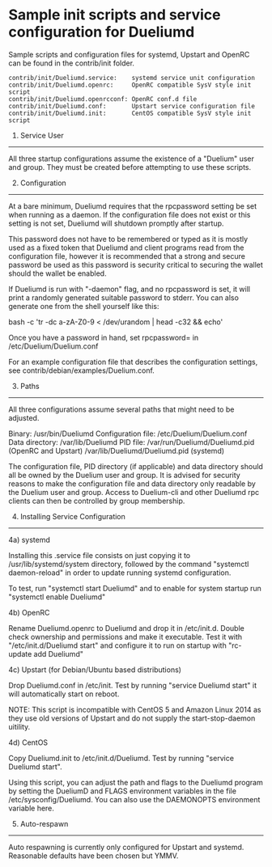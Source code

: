 Sample init scripts and service configuration for Dueliumd
==========================================================

Sample scripts and configuration files for systemd, Upstart and OpenRC
can be found in the contrib/init folder.

    contrib/init/Dueliumd.service:    systemd service unit configuration
    contrib/init/Dueliumd.openrc:     OpenRC compatible SysV style init script
    contrib/init/Dueliumd.openrcconf: OpenRC conf.d file
    contrib/init/Dueliumd.conf:       Upstart service configuration file
    contrib/init/Dueliumd.init:       CentOS compatible SysV style init script

1. Service User
---------------------------------

All three startup configurations assume the existence of a "Duelium" user
and group.  They must be created before attempting to use these scripts.

2. Configuration
---------------------------------

At a bare minimum, Dueliumd requires that the rpcpassword setting be set
when running as a daemon.  If the configuration file does not exist or this
setting is not set, Dueliumd will shutdown promptly after startup.

This password does not have to be remembered or typed as it is mostly used
as a fixed token that Dueliumd and client programs read from the configuration
file, however it is recommended that a strong and secure password be used
as this password is security critical to securing the wallet should the
wallet be enabled.

If Dueliumd is run with "-daemon" flag, and no rpcpassword is set, it will
print a randomly generated suitable password to stderr.  You can also
generate one from the shell yourself like this:

bash -c 'tr -dc a-zA-Z0-9 < /dev/urandom | head -c32 && echo'

Once you have a password in hand, set rpcpassword= in /etc/Duelium/Duelium.conf

For an example configuration file that describes the configuration settings,
see contrib/debian/examples/Duelium.conf.

3. Paths
---------------------------------

All three configurations assume several paths that might need to be adjusted.

Binary:              /usr/bin/Dueliumd
Configuration file:  /etc/Duelium/Duelium.conf
Data directory:      /var/lib/Dueliumd
PID file:            /var/run/Dueliumd/Dueliumd.pid (OpenRC and Upstart)
                     /var/lib/Dueliumd/Dueliumd.pid (systemd)

The configuration file, PID directory (if applicable) and data directory
should all be owned by the Duelium user and group.  It is advised for security
reasons to make the configuration file and data directory only readable by the
Duelium user and group.  Access to Duelium-cli and other Dueliumd rpc clients
can then be controlled by group membership.

4. Installing Service Configuration
-----------------------------------

4a) systemd

Installing this .service file consists on just copying it to
/usr/lib/systemd/system directory, followed by the command
"systemctl daemon-reload" in order to update running systemd configuration.

To test, run "systemctl start Dueliumd" and to enable for system startup run
"systemctl enable Dueliumd"

4b) OpenRC

Rename Dueliumd.openrc to Dueliumd and drop it in /etc/init.d.  Double
check ownership and permissions and make it executable.  Test it with
"/etc/init.d/Dueliumd start" and configure it to run on startup with
"rc-update add Dueliumd"

4c) Upstart (for Debian/Ubuntu based distributions)

Drop Dueliumd.conf in /etc/init.  Test by running "service Dueliumd start"
it will automatically start on reboot.

NOTE: This script is incompatible with CentOS 5 and Amazon Linux 2014 as they
use old versions of Upstart and do not supply the start-stop-daemon uitility.

4d) CentOS

Copy Dueliumd.init to /etc/init.d/Dueliumd. Test by running "service Dueliumd start".

Using this script, you can adjust the path and flags to the Dueliumd program by
setting the DueliumD and FLAGS environment variables in the file
/etc/sysconfig/Dueliumd. You can also use the DAEMONOPTS environment variable here.

5. Auto-respawn
-----------------------------------

Auto respawning is currently only configured for Upstart and systemd.
Reasonable defaults have been chosen but YMMV.

